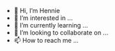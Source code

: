 - 👋 Hi, I’m Hennie
- 👀 I’m interested in ...
- 🌱 I’m currently learning ...
- 💞️ I’m looking to collaborate on ...
- 📫 How to reach me ...

<!---
henniered/henniered is a ✨ special ✨ repository because its `README.md` (this file) appears on your GitHub profile.
You can click the Preview link to take a look at your changes.
--->
